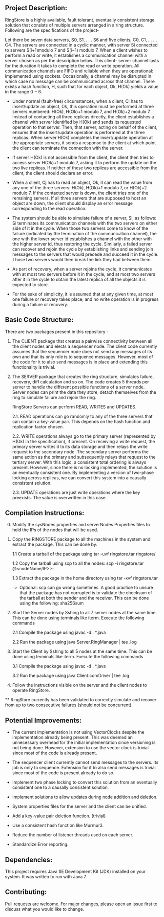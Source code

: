 Project Description:
-------------------

RingStore is a highly available, fault tolerant, eventually consistent storage solution that consists of multiple servers arranged in a ring structure. Following are the specifications of the project-

Let there be seven data servers, S0, S1, . . . S6 and five clients, C0, C1, . . . , C4. The servers are connected in a cyclic manner, with server Si connected to servers S(i+1)modulo 7 and S(i−1) modulo 7. When a client wishes to perform a read or write, it establishes a communication channel with a server chosen as per the description below. This client- server channel lasts for the duration it takes to complete the read or write operation. All communication channels are FIFO and reliable when they are operational: implemented using sockets. Occasionally, a channel may be disrupted in which case no message can be communicated across that channel. There exists a hash function, H, such that for each object, Ok, H(Ok) yields a value in the range 0 − 6.

- Under normal (fault-free) circumstances, when a client, Ci has to insert/update an object, Ok, this operation must be performed at three servers numbered: H(Ok), H(Ok)+1 modulo 7, and H(Ok)+2 modulo 7. Instead of contacting all three replicas directly, the client establishes a channel with server identified by H(Ok) and sends its requested operation to that server. Then, that server, acting on behalf of the client, ensures that the insert/update operation is performed at the three replicas. When server H(Ok) completes the insert/update operation at the appropriate servers, it sends a response to the client at which point the client can terminate the connection with the server.

- If server H(Ok) is not accessible from the client, the client then tries to access server H(Ok)+1 modulo 7, asking it to perform the update on the two live replicas. If neither of these two replicas are accessible from the client, the client should declare an error.

- When a client, Cj has to read an object, Ok, it can read the value from any one of the three servers: H(Ok), H(Ok)+1 modulo 7, or H(Ok)+2 modulo 7. If the contacted server is down, the client tries one of the remaining servers. If all three servers that are supposed to host an object are down, the client should display an error message corresponding to the read operation.
    
- The system should be able to simulate failure of a server, Si, as follows: Si terminates its communication channels with the two servers on either side of it in the cycle. When those two servers come to know of the failure (indicated by the termination of the communication channel), the one with the lower server id establishes a channel with the other with the higher server id, thus restoring the cycle. Similarly, a failed server can recover and rejoin the cycle by establishing links and sending join messages to the servers that would precede and succeed it in the cycle. Those two servers would then break the link they had between them. 
    
- As part of recovery, when a server rejoins the cycle, it communicates with at most two servers before it in the cycle, and at most two servers after it in the cycle to obtain the latest replica of all the objects it is expected to store.

- For the sake of simplicity, it is assumed that at any given time, at most one failure or recovery takes place; and no write operation is in progress during a failure or recovery.

Basic Code Structure:
--------------------
There are two packages present in this repository - 

1. The CLIENT package that creates a pairwise connectivity between all the client nodes and elects a sequencer node. The client code currently assumes that the sequencer node does not send any messages of its own and that its only role is to sequence messages. However, most of the code for it to also send messages is in place and extending this functionality is trivial.

2. The SERVER package that creates the ring structure, simulates failure, recovery, diff calculation and so on. The code creates 5 threads per server to handle the different possible functions of a server node. Server nodes can print the data they store, detach themselves from the ring to simulate failure and rejoin the ring.

   RingStore Servers can perform READ, WRITES and UPDATES.
    
   2.1. READ operations can go randomly to any of the three servers that can contain a key-value pair. This depends on the hash function and replication factor chosen.

   2.2. WRITE operations always go to the primary server (represented by H(Ok) in the specification), if present. On receiving a write request, the primary server writes it to its data storage and then relays the write request to the secondary node. The secondary server performs the same action as the primary and subsequently relays that request to the tertiary server. With this logic, a consistent total ordering is always present. However, since there is no locking implemented, the solution is an eventually consistent one. By implementing a version of two-phase locking across replicas, we can convert this system into a causally consistent solution.

   2.3. UPDATE operations are just write operations where the key preexists. The value is overwritten in this case.

Compilation Instructions:
------------------------
0. Modify the sysNodes.properties and serverNodes.Properties files to hold the IPs of the nodes that will be used.

1. Copy the RINGSTORE package to all the machines in the system and extract the package. This can be done by:

    1.1 Create a tarball of the package using 
            tar -uvf ringstore.tar ringstore/

    1.2 Copy the tarball using scp to all the nodes:
            scp -i <ssh-key> ringstore.tar <user>@<nodeName/IP>:~

    1.3 Extract the package in the home directory using
            tar -xvf ringstore.tar

    * Optional:
        scp can go wrong sometimes. A good practice to unsure that the package has not corrupted is to validate the checksum of the tarball at both the sender and the receiver.
        This can be done using the following:
            sha256sum <file>

2. Start the Server nodes by Sshing to all 7 server nodes at the same time. This can be done using terminals like iterm. Execute the following commands

    2.1 Compile the package using
            javac -d . *.java

    2.2 Run the package using
            java Server.RingManager | tee <nodename>.log

3. Start the Client by Sshing to all 5 nodes at the same time. This can be done using terminals like iterm. Execute the following commands

    3.1 Compile the package using
            javac -d . *.java

    3.2 Run the package using
            java Client.comDriver | tee <nodename>.log

4. Follow the instructions visible on the server and the client nodes to operate RingStore.

** RingStore currently has been validated to correctly simulate and recover from up to two consecutive failures (should not be concurrent).

Potential Improvements:
-------------------------
- The current implementation is not using VectorClocks despite the implementation already being present. This was deemed an unnecessary overhead for the initial implementation since versioning is not being done. However, extension to use the vector clock is trivial since most of the code is already present.

- The sequencer client currently cannot send messages to the servers. Its job is only to sequence. Extension for it to also send messages is trivial since most of the code is present already to do so.

- Implement two phase locking to convert this solution from an eventually consistent one to a causally consistent solution.

- Implement solutions to allow updates during node addition and deletion. 
  
- System properties files for the server and the client can be unified.

- Add a key-value pair deletion function. (trivial)

- Use a consistent hash function like Murmur3.

- Reduce the number of listener threads used on each server.

- Standardize Error reporting.

Dependencies:
------------
This project requires Java SE Development Kit (JDK) installed on your system. It was written to run with Java 7.

Contributing:
------------
Pull requests are welcome. For major changes, please open an issue first to discuss what you would like to change.
